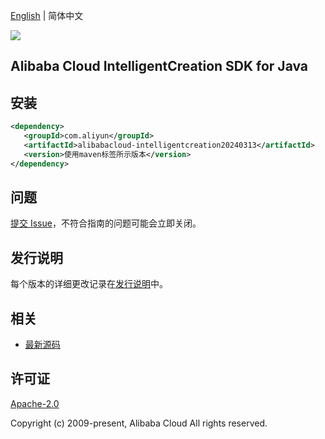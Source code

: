 [English](README.md) | 简体中文

![](https://aliyunsdk-pages.alicdn.com/icons/AlibabaCloud.svg)

## Alibaba Cloud IntelligentCreation SDK for Java

## 安装

```xml
<dependency>
   <groupId>com.aliyun</groupId>
   <artifactId>alibabacloud-intelligentcreation20240313</artifactId>
   <version>使用maven标签所示版本</version>
</dependency>
```

## 问题

[提交 Issue](https://github.com/aliyun/alibabacloud-java-async-sdk/issues/new)，不符合指南的问题可能会立即关闭。

## 发行说明

每个版本的详细更改记录在[发行说明](./ChangeLog.txt)中。

## 相关

- [最新源码](https://github.com/aliyun/alibabacloud-async-java-sdk/)

## 许可证

[Apache-2.0](http://www.apache.org/licenses/LICENSE-2.0)

Copyright (c) 2009-present, Alibaba Cloud All rights reserved.
